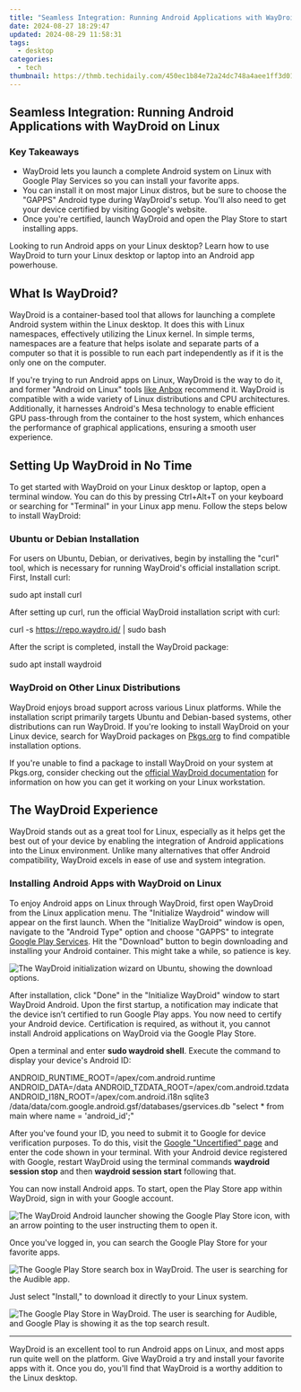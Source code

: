 ```yaml
---
title: "Seamless Integration: Running Android Applications with WayDroid on Linux"
date: 2024-08-27 18:29:47
updated: 2024-08-29 11:58:31
tags:
  - desktop
categories:
  - tech
thumbnail: https://thmb.techidaily.com/450ec1b84e72a24dc748a4aee1ff3d014e9229d42ab5bd65b8cf7e7b256ed53c.jpg
---
```


## Seamless Integration: Running Android Applications with WayDroid on Linux

### Key Takeaways

* WayDroid lets you launch a complete Android system on Linux with Google Play Services so you can install your favorite apps.
* You can install it on most major Linux distros, but be sure to choose the "GAPPS" Android type during WayDroid's setup. You'll also need to get your device certified by visiting Google's website.
* Once you're certified, launch WayDroid and open the Play Store to start installing apps.

 Looking to run Android apps on your Linux desktop? Learn how to use WayDroid to turn your Linux desktop or laptop into an Android app powerhouse.

##  What Is WayDroid?

 WayDroid is a container-based tool that allows for launching a complete Android system within the Linux desktop. It does this with Linux namespaces, effectively utilizing the Linux kernel. In simple terms, namespaces are a feature that helps isolate and separate parts of a computer so that it is possible to run each part independently as if it is the only one on the computer.

 If you're trying to run Android apps on Linux, WayDroid is the way to do it, and former "Android on Linux" tools [like Anbox](https://iphone-location.techidaily.com/a-full-review-for-itools-virtual-location-and-top-5-alternatives-for-apple-iphone-8ipad-drfone-by-drfone-virtual-ios/) recommend it. WayDroid is compatible with a wide variety of Linux distributions and CPU architectures. Additionally, it harnesses Android's Mesa technology to enable efficient GPU pass-through from the container to the host system, which enhances the performance of graphical applications, ensuring a smooth user experience.

##  Setting Up WayDroid in No Time

 To get started with WayDroid on your Linux desktop or laptop, open a terminal window. You can do this by pressing Ctrl+Alt+T on your keyboard or searching for "Terminal" in your Linux app menu. Follow the steps below to install WayDroid:

###  Ubuntu or Debian Installation

 For users on Ubuntu, Debian, or derivatives, begin by installing the "curl" tool, which is necessary for running WayDroid's official installation script. First, Install curl:

sudo apt install curl

 After setting up curl, run the official WayDroid installation script with curl:

curl -s https://repo.waydro.id/ | sudo bash

 After the script is completed, install the WayDroid package:

sudo apt install waydroid

###  WayDroid on Other Linux Distributions

 WayDroid enjoys broad support across various Linux platforms. While the installation script primarily targets Ubuntu and Debian-based systems, other distributions can run WayDroid. If you're looking to install WayDroid on your Linux device, search for WayDroid packages on [Pkgs.org](https://pkgs.org/search/?q=waydroid) to find compatible installation options.

 If you're unable to find a package to install WayDroid on your system at Pkgs.org, consider checking out the [official WayDroid documentation](https://docs.waydro.id/) for information on how you can get it working on your Linux workstation.

##  The WayDroid Experience

 WayDroid stands out as a great tool for Linux, especially as it helps get the best out of your device by enabling the integration of Android applications into the Linux environment. Unlike many alternatives that offer Android compatibility, WayDroid excels in ease of use and system integration.

###  Installing Android Apps with WayDroid on Linux

 To enjoy Android apps on Linux through WayDroid, first open WayDroid from the Linux application menu. The "Initialize Waydroid" window will appear on the first launch. When the "Initialize WayDroid" window is open, navigate to the "Android Type" option and choose "GAPPS" to integrate [Google Play Services](https://tech-recovery.techidaily.com/top-11-free-movie-downloading-websites-you-should-know-about/). Hit the "Download" button to begin downloading and installing your Android container. This might take a while, so patience is key.

![The WayDroid initialization wizard on Ubuntu, showing the download options.](https://static1.howtogeekimages.com/wordpress/wp-content/uploads/2024/03/waydroid-init.png) 

 After installation, click "Done" in the "Initialize WayDroid" window to start WayDroid Android. Upon the first startup, a notification may indicate that the device isn’t certified to run Google Play apps. You now need to certify your Android device. Certification is required, as without it, you cannot install Android applications on WayDroid via the Google Play Store.

 Open a terminal and enter **sudo waydroid shell**. Execute the command to display your device's Android ID:

ANDROID_RUNTIME_ROOT=/apex/com.android.runtime ANDROID_DATA=/data ANDROID_TZDATA_ROOT=/apex/com.android.tzdata ANDROID_I18N_ROOT=/apex/com.android.i18n sqlite3 /data/data/com.google.android.gsf/databases/gservices.db "select * from main where name = 'android_id';"

 After you've found your ID, you need to submit it to Google for device verification purposes. To do this, visit the [Google "Uncertified" page](https://www.google.com/android/uncertified) and enter the code shown in your terminal. With your Android device registered with Google, restart WayDroid using the terminal commands **waydroid session stop** and then **waydroid session start** following that.

 You can now install Android apps. To start, open the Play Store app within WayDroid, sign in with your Google account.

![The WayDroid Android launcher showing the Google Play Store icon, with an arrow pointing to the user instructing them to open it.](https://static1.howtogeekimages.com/wordpress/wp-content/uploads/2024/03/waydroid-select-play-store.png) 

 Once you've logged in, you can search the Google Play Store for your favorite apps.

![The Google Play Store search box in WayDroid. The user is searching for the Audible app.](https://static1.howtogeekimages.com/wordpress/wp-content/uploads/2024/03/waydroid-search-for-audible.png) 

 Just select "Install," to download it directly to your Linux system.

![The Google Play Store in WayDroid. The user is searching for Audible, and Google Play is showing it as the top search result.](https://static1.howtogeekimages.com/wordpress/wp-content/uploads/2024/03/waydroid-google-play-store-2.jpg) 

---

 WayDroid is an excellent tool to run Android apps on Linux, and most apps run quite well on the platform. Give WayDroid a try and install your favorite apps with it. Once you do, you'll find that WayDroid is a worthy addition to the Linux desktop.

<ins class="adsbygoogle"
     style="display:block"
     data-ad-format="autorelaxed"
     data-ad-client="ca-pub-7571918770474297"
     data-ad-slot="1223367746"></ins>



<ins class="adsbygoogle"
     style="display:block"
     data-ad-client="ca-pub-7571918770474297"
     data-ad-slot="8358498916"
     data-ad-format="auto"
     data-full-width-responsive="true"></ins>

